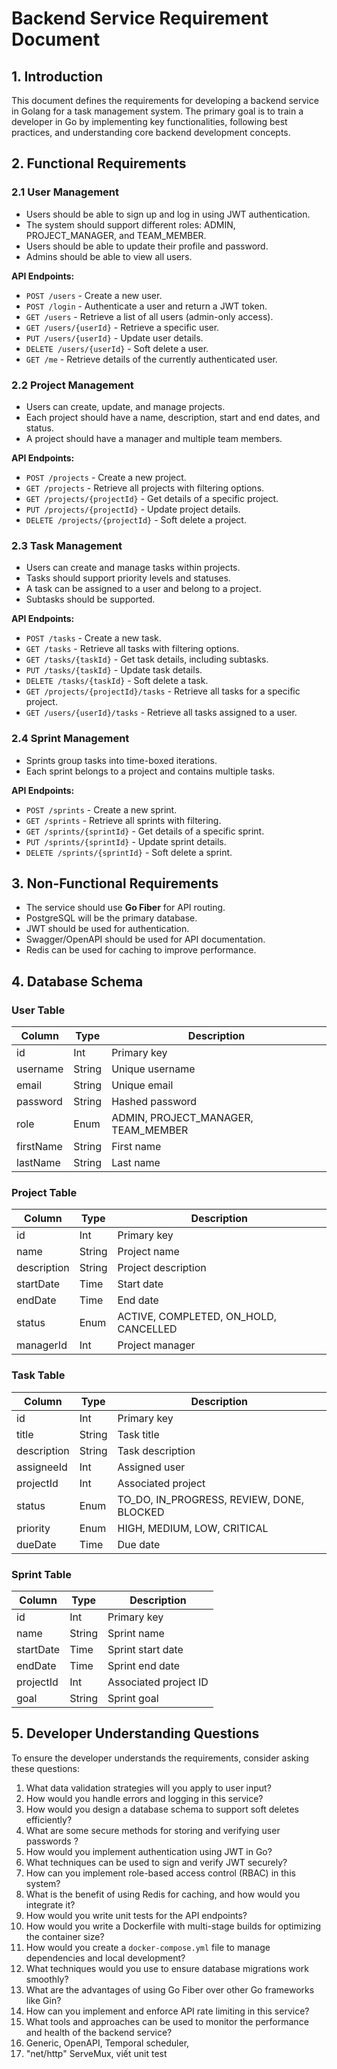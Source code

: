 # Backend Service Requirement Document

## 1. Introduction

This document defines the requirements for developing a backend service in Golang for a task management system. The primary goal is to train a developer in Go by implementing key functionalities, following best practices, and understanding core backend development concepts.

## 2. Functional Requirements

### 2.1 User Management
- Users should be able to sign up and log in using JWT authentication.
- The system should support different roles: ADMIN, PROJECT_MANAGER, and TEAM_MEMBER.
- Users should be able to update their profile and password.
- Admins should be able to view all users.

**API Endpoints:**
- `POST /users` - Create a new user.
- `POST /login` - Authenticate a user and return a JWT token.
- `GET /users` - Retrieve a list of all users (admin-only access).
- `GET /users/{userId}` - Retrieve a specific user.
- `PUT /users/{userId}` - Update user details.
- `DELETE /users/{userId}` - Soft delete a user.
- `GET /me` - Retrieve details of the currently authenticated user.

### 2.2 Project Management
- Users can create, update, and manage projects.
- Each project should have a name, description, start and end dates, and status.
- A project should have a manager and multiple team members.

**API Endpoints:**
- `POST /projects` - Create a new project.
- `GET /projects` - Retrieve all projects with filtering options.
- `GET /projects/{projectId}` - Get details of a specific project.
- `PUT /projects/{projectId}` - Update project details.
- `DELETE /projects/{projectId}` - Soft delete a project.

### 2.3 Task Management
- Users can create and manage tasks within projects.
- Tasks should support priority levels and statuses.
- A task can be assigned to a user and belong to a project.
- Subtasks should be supported.

**API Endpoints:**
- `POST /tasks` - Create a new task.
- `GET /tasks` - Retrieve all tasks with filtering options.
- `GET /tasks/{taskId}` - Get task details, including subtasks.
- `PUT /tasks/{taskId}` - Update task details.
- `DELETE /tasks/{taskId}` - Soft delete a task.
- `GET /projects/{projectId}/tasks` - Retrieve all tasks for a specific project.
- `GET /users/{userId}/tasks` - Retrieve all tasks assigned to a user.

### 2.4 Sprint Management
- Sprints group tasks into time-boxed iterations.
- Each sprint belongs to a project and contains multiple tasks.

**API Endpoints:**
- `POST /sprints` - Create a new sprint.
- `GET /sprints` - Retrieve all sprints with filtering.
- `GET /sprints/{sprintId}` - Get details of a specific sprint.
- `PUT /sprints/{sprintId}` - Update sprint details.
- `DELETE /sprints/{sprintId}` - Soft delete a sprint.

## 3. Non-Functional Requirements
- The service should use **Go Fiber** for API routing.
- PostgreSQL will be the primary database.
- JWT should be used for authentication.
- Swagger/OpenAPI should be used for API documentation.
- Redis can be used for caching to improve performance.

## 4. Database Schema

### User Table
| Column    | Type   | Description                         |
|-----------|--------|-------------------------------------|
| id        | Int    | Primary key                         |
| username  | String | Unique username                     |
| email     | String | Unique email                        |
| password  | String | Hashed password                     |
| role      | Enum   | ADMIN, PROJECT_MANAGER, TEAM_MEMBER |
| firstName | String | First name                          |
| lastName  | String | Last name                           |

### Project Table
| Column      | Type   | Description                           |
|-------------|--------|---------------------------------------|
| id          | Int    | Primary key                           |
| name        | String | Project name                          |
| description | String | Project description                   |
| startDate   | Time   | Start date                            |
| endDate     | Time   | End date                              |
| status      | Enum   | ACTIVE, COMPLETED, ON_HOLD, CANCELLED |
| managerId   | Int    | Project manager                       |

### Task Table
| Column      | Type   | Description                               |
|-------------|--------|-------------------------------------------|
| id          | Int    | Primary key                               |
| title       | String | Task title                                |
| description | String | Task description                          |
| assigneeId  | Int    | Assigned user                             |
| projectId   | Int    | Associated project                        |
| status      | Enum   | TO_DO, IN_PROGRESS, REVIEW, DONE, BLOCKED |
| priority    | Enum   | HIGH, MEDIUM, LOW, CRITICAL               |
| dueDate     | Time   | Due date                                  |
### Sprint Table  
| Column     | Type   | Description                     |  
|------------|--------|---------------------------------|  
| id         | Int    | Primary key                     |  
| name       | String | Sprint name                     |  
| startDate  | Time   | Sprint start date               |  
| endDate    | Time   | Sprint end date                 |  
| projectId  | Int    | Associated project ID           |  
| goal       | String | Sprint goal                     |
## 5. Developer Understanding Questions
To ensure the developer understands the requirements, consider asking these questions:

1. What data validation strategies will you apply to user input?
2. How would you handle errors and logging in this service?
3. How would you design a database schema to support soft deletes efficiently?
4. What are some secure methods for storing and verifying user passwords ?
5. How would you implement authentication using JWT in Go?
6. What techniques can be used to sign and verify JWT securely?
7. How can you implement role-based access control (RBAC) in this system?
8. What is the benefit of using Redis for caching, and how would you integrate it?
9. How would you write unit tests for the API endpoints?
10. How would you write a Dockerfile with multi-stage builds for optimizing the container size?
11. How would you create a `docker-compose.yml` file to manage dependencies and local development?
12. What techniques would you use to ensure database migrations work smoothly?
13. What are the advantages of using Go Fiber over other Go frameworks like Gin?
14. How can you implement and enforce API rate limiting in this service?
15. What tools and approaches can be used to monitor the performance and health of the backend service?
16. Generic, OpenAPI, Temporal scheduler,
17. "net/http" ServeMux, viết unit test

